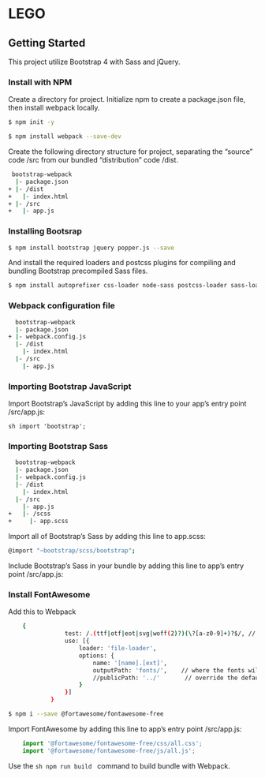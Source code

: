 # LEGO

## Getting Started

This project utilize Bootstrap 4 with Sass and jQuery. 

### Install with NPM

Create a directory for project. Initialize npm to create a package.json file, then install webpack locally.

```sh
$ npm init -y

$ npm install webpack --save-dev
```
Create the following directory structure for project, separating the “source” code /src from our bundled “distribution” code /dist.
```sh
 bootstrap-webpack
  |- package.json
+ |- /dist
+   |- index.html
+ |- /src
+   |- app.js
```
### Installing Bootsrap
```sh
$ npm install bootstrap jquery popper.js --save
```
And install the required loaders and postcss plugins for compiling and bundling Bootstrap precompiled Sass files.
```sh
$ npm install autoprefixer css-loader node-sass postcss-loader sass-loader style-loader --save-dev
```
### Webpack configuration file
```sh
  bootstrap-webpack
  |- package.json
+ |- webpack.config.js
  |- /dist
    |- index.html
  |- /src
    |- app.js
  ```  
    
### Importing Bootstrap JavaScript

Import Bootstrap’s JavaScript by adding this line to your app’s entry point /src/app.js:

```sh import 'bootstrap'; ```

### Importing Bootstrap Sass
```sh
  bootstrap-webpack
  |- package.json
  |- webpack.config.js
  |- /dist
    |- index.html
  |- /src
    |- app.js
+   |- /scss
+     |- app.scss
```
Import all of Bootstrap’s Sass by adding this line to app.scss:
```sh
@import "~bootstrap/scss/bootstrap";
```
Include Bootstrap’s Sass in your bundle by adding this line to app’s entry point /src/app.js:

### Install FontAwesome

Add this to Webpack
```sh
	{
                test: /.(ttf|otf|eot|svg|woff(2)?)(\?[a-z0-9]+)?$/, // For Font Awesome
                use: [{
                    loader: 'file-loader',
                    options: {
                        name: '[name].[ext]',
                        outputPath: 'fonts/',    // where the fonts will go
                        //publicPath: '../'       // override the default path
                    }
                }]
            }
```
```sh
$ npm i --save @fortawesome/fontawesome-free
```
Import FontAwesome by adding this line to app’s entry point /src/app.js:
```js
	import '@fortawesome/fontawesome-free/css/all.css';
	import '@fortawesome/fontawesome-free/js/all.js';
```
Use the ```sh npm run build ``` command to build bundle with Webpack.






